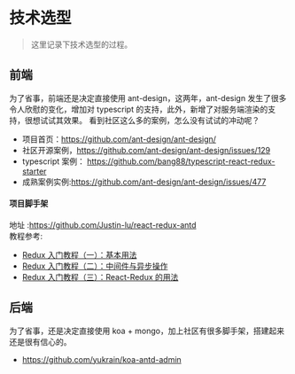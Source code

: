 # 技术选型
> 这里记录下技术选型的过程。

## 前端  
为了省事，前端还是决定直接使用 ant-design，这两年，ant-design 发生了很多令人欣慰的变化，增加对 typescript 的支持，此外，新增了对服务端渲染的支持，很想试试其效果。 看到社区这么多的案例，怎么没有试试的冲动呢？
* 项目首页：https://github.com/ant-design/ant-design/  
* 社区开源案例，https://github.com/ant-design/ant-design/issues/129
* typescript 案例： https://github.com/bang88/typescript-react-redux-starter
* 成熟案例实例:https://github.com/ant-design/ant-design/issues/477

#### 项目脚手架 
地址 :https://github.com/Justin-lu/react-redux-antd  
教程参考:  
* [Redux 入门教程（一）：基本用法](http://www.ruanyifeng.com/blog/2016/09/redux_tutorial_part_one_basic_usages.html)
* [Redux 入门教程（二）：中间件与异步操作](http://www.ruanyifeng.com/blog/2016/09/redux_tutorial_part_two_async_operations.html)
* [Redux 入门教程（三）：React-Redux 的用法](http://www.ruanyifeng.com/blog/2016/09/redux_tutorial_part_three_react-redux.html)

## 后端
为了省事，还是决定直接使用 koa + mongo，加上社区有很多脚手架，搭建起来还是很有信心的。
* https://github.com/yukrain/koa-antd-admin